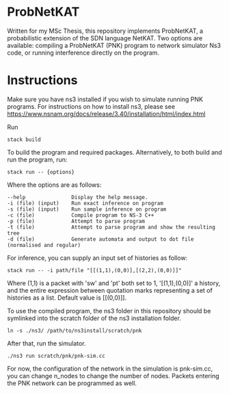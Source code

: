 # ProbNetKAT
Written for my MSc Thesis, this repository implements ProbNetKAT, a probabilistic extension of the SDN language NetKAT.
Two options are available: compiling a ProbNetKAT (PNK) program to network simulator Ns3 code, or running interference directly on the program.

# Instructions
Make sure you have ns3 installed if you wish to simulate running PNK programs. For instructions on how to install ns3, please see https://www.nsnam.org/docs/release/3.40/installation/html/index.html

Run 

    stack build

To build the program and required packages.
Alternatively, to both build and run the program, run:

    stack run -- {options}

Where the options are as follows:

    --help               Display the help message.
    -i (file) (input)    Run exact inference on program
    -s (file) (input)    Run sample inference on program
    -c (file)            Compile program to NS-3 C++
    -p (file)            Attempt to parse program
    -t (file)            Attempt to parse program and show the resulting tree
    -d (file)            Generate automata and output to dot file (normalised and regular)

For inference, you can supply an input set of histories as follow:

    stack run -- -i path/file "[[(1,1),(0,0)],[(2,2),(0,0)]]"

Where (1,1) is a packet with 'sw' and 'pt' both set to 1, '[(1,1),(0,0)]' a history, and the entire expression between quotation marks representing a set of histories as a list. Default value is [[(0,0)]].


To use the compiled program, the ns3 folder in this repository should be symlinked into the scratch folder of the ns3 installation folder.

    ln -s ./ns3/ /path/to/ns3install/scratch/pnk

After that, run the simulator.

    ./ns3 run scratch/pnk/pnk-sim.cc


For now, the configuration of the network in the simulation is pnk-sim.cc, you can change n_nodes to change the number of nodes. Packets entering the PNK network can be programmed as well.